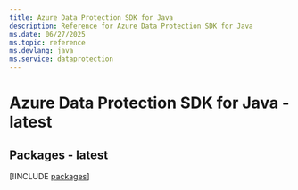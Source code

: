 ```yaml
---
title: Azure Data Protection SDK for Java
description: Reference for Azure Data Protection SDK for Java
ms.date: 06/27/2025
ms.topic: reference
ms.devlang: java
ms.service: dataprotection
---
```

# Azure Data Protection SDK for Java - latest
## Packages - latest
[!INCLUDE [packages](data-protection-index.md)]